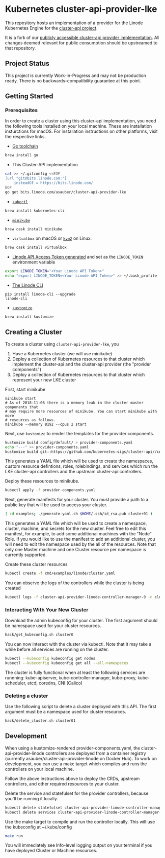 # Kubernetes cluster-api-provider-lke

This repository hosts an implementation of a provider for the Linode
Kubernetes Engine for the [cluster-api
project](https://github.com/kubernetes-sigs/cluster-api).

It is a fork of our [publicly accessible cluster-api provider implementation](https://github.com/asauber/cluster-api-provider-linode). All changes deemed
relevant for public consumption should be upstreamed to that repository.

## Project Status

This project is currently Work-in-Progress and may not be production ready.
There is no backwards-compatibility guarantee at this point.

## Getting Started

### Prerequisites

In order to create a cluster using this cluster-api implementation, you need
the following tools installed on your local machine. These are installation
insturctions for macOS. For installation instructions on other platforms,
visit the respective links.

* [Go toolchain](https://golang.org/doc/install)

```bash
brew install go
```

* This Cluster-API implementation

```bash
cat >> ~/.gitconfig <<EOF
[url "git@bits.linode.com:"]
    insteadOf = https://bits.linode.com/
EOF
go get bits.linode.com/asauber/cluster-api-provider-lke
```

* [`kubectl`](https://kubernetes.io/docs/tasks/tools/install-kubectl/)

```bash
brew install kubernetes-cli
```

* [`minikube`](https://kubernetes.io/docs/tasks/tools/install-minikube/)

```bash
brew cask install minikube
```

* `virtualbox` on macOS or [`kvm2`](https://github.com/kubernetes/minikube/blob/master/docs/drivers.md) on Linux.

```bash
brew cask install virtualbox
```

* [Linode API Access Token generated](https://cloud.linode.com/profile/tokens) and set as the `LINODE_TOKEN` environment variable

```bash
export LINODE_TOKEN="<Your Linode API Token>"
echo "export LINODE_TOKEN=<Your Linode API Token>" >> ~/.bash_profile
```

* [The Linode CLI](https://www.linode.com/docs/platform/api/using-the-linode-cli/)

```
pip install linode-cli --upgrade
linode-cli
```

* [`kustomize`](https://github.com/kubernetes-sigs/kustomize/blob/master/docs/INSTALL.md)

```bash
brew install kustomize
```

## Creating a Cluster

To create a cluster using `cluster-api-provider-lke`, you

1. Have a Kubernetes cluster (we will use minikube)
1. Deploy a collection of Kubernetes resources to that cluster which implement
the cluster-api and the cluster-api provider (the "provider components")
1. Deploy a collection of Kubernetes resources to that cluster which represent
your new LKE cluster

First, start minikube

```
minikube start
# As of 2018-11-06 there is a memory leak in the cluster master components that
# may require more resources of minikube. You can start minikube with more
# resources as follows.
minikube --memory 8192 --cpus 2 start
```

Next, use `kustomize` to render the templates for the provider components.

```bash
kustomize build config/default/ > provider-components.yaml
echo "---" >> provider-components.yaml
kustomize build git::https://github.com/kubernetes-sigs/cluster-api//config/default >> provider-components.yaml
```

This generates a YAML file which will be used to create the namespaces,
custom resource defintions, roles, rolebindings, and services which run
the LKE cluster-api controllers and the upstream cluster-api controllers.

Deploy these resources to minikube.

```bash
kubectl apply -f provider-components.yaml
```

Next, generate manifests for your cluster. You must provide a path to a
public key that will be used to access your cluster.

```bash
( cd examples; ./generate-yaml.sh $HOME/.ssh/id_rsa.pub cluster01 )
```

This generates a YAML file which will be used to create a namespace, cluster,
machine, and secrets for the new cluster. Feel free to edit this manifest,
for example, to add some additional machines with the "Node" Role. If you
would like to use the manifest to add an additional cluster, you will need to
edit the namespace used by the all of the resources. Note that only one
Master machine and one Cluster resource per namespace is currently supported.

Create these cluster resources

```bash
kubectl create -f cmd/examples/linode/cluster.yaml
```

You can observe the logs of the controllers while the cluster is being
created

```bash
kubectl logs -f cluster-api-provider-linode-controller-manager-0 -n cluster-api-provider-linode-system
```

### Interacting With Your New Cluster

Download the admin kubeconfig for your cluster. The first argument should be
namespace used for your cluster resources.

```bash
hack/get_kubeconfig.sh cluster0
```

You can now interact with the cluster via kubectl. Note that it may take a
while before all services are running on the cluster.

```bash
kubectl --kubeconfig kubeconfig get nodes
kubectl --kubeconfig kubeconfig get all --all-namespaces
```

The cluster is fully functional when at least the following services are
runnning: kube-apiserver, kube-controller-manager, kube-proxy, kube-scheduler,
etcd, coredns, CNI (Calico)

### Deleting a cluster

Use the following script to delete a cluster deployed with this API. The first
argument must be a namespace used for cluster resources.

```bash
hack/delete_cluster.sh cluster01
```

## Development

When using a kustomize-rendered provider-components.yaml, the
cluster-api-provider-linode controllers are deployed from a container
registry (currently asauber/cluster-api-provider-linode on Docker Hub). To
work on development, you can use a make target which compiles and runs the
controllers on your local machine. 

Follow the above instructions above to deploy the CRDs, upstream controllers,
and other required resources to your cluster.

Delete the service and statefulset for the provider controllers,
because you'll be running it locally.

```bash
kubectl delete statefulset cluster-api-provider-linode-controller-manager -n cluster-api-provider-linode-system
kubectl delete services cluster-api-provider-linode-controller-manager-service -n cluster-api-provider-linode-system
```

Use the make target to compile and run the controller locally. This will use
the kubeconfig at ~/.kube/config

```bash
make run
```

You will immediately see Info-level logging output on your terminal if you
have deployed Cluster or Machine resources.
